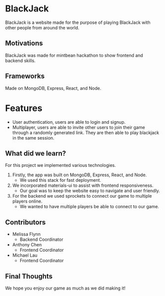# BlackJack

BlackJack is a website made for the purpose of playing BlackJack with other people from around the world.

## Motivations

BlackJack was made for mintbean hackathon to show frontend and backend skills.

## Frameworks
Made on MongoDB, Express, React, and Node.

# Features
- User authentication, users are able to login and signup.
- Multiplayer, users are able to invite other users to join their game through a randomly generated link. They are then able to play blackjack in the same session.

## What did we learn?

For this project we implemented various technologies.
1. Firstly, the app was built on MongoDB, Express, React, and Node.
    - We used this stack for fast deployment.
2. We incorporated materials-ui to assist with frontend responsiveness.
    - Our goal was to keep the website easy to navigate and user friendly.
3. For the backend we used sprockets to connect our game to multiple players online.
   - We wanted to have multiple players be able to connect to our game.

## Contributors

- Melissa Flynn
  - Backend Coordinator
- Anthony Chen
  - Frontend Coordinator
- Michael Lau
  - Frontend Coordinator
  
 ## Final Thoughts
 We hope you enjoy our game as much as we did making it!
